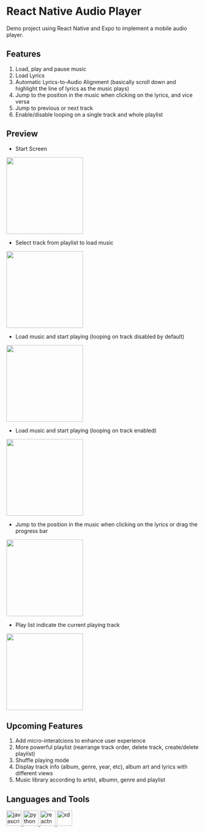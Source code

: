 # React Native Audio Player

Demo project using React Native and Expo to implement a mobile audio player. 


## Features

1) Load, play and pause music
2) Load Lyrics
3) Automatic Lyrics-to-Audio Alignment (basically scroll down and highlight the line of lyrics as the music plays)
4) Jump to the position in the music when clicking on the lyrics, and vice versa
5) Jump to previous or next track
6) Enable/disable looping on a single track and whole playlist

## Preview
* Start Screen
<kbd>
  <img src="https://github.com/shen92/React-Native-Audio-Player/blob/main/preview/IMG_2238.PNG" width="200" />
</kbd>


* Select track from playlist to load music
<kbd>
  <img src="https://github.com/shen92/React-Native-Audio-Player/blob/main/preview/IMG_2239.PNG" width="200"/>
</kbd>


* Load music and start playing (looping on track disabled by default)
<kbd>
  <img src="https://github.com/shen92/React-Native-Audio-Player/blob/main/preview/IMG_2240.PNG" width="200"/>
</kbd>


* Load music and start playing (looping on track enabled)
<kbd>
  <img src="https://github.com/shen92/React-Native-Audio-Player/blob/main/preview/IMG_2241.PNG" width="200"/>
</kbd>

* Jump to the position in the music when clicking on the lyrics or drag the progress bar
<kbd>
  <img src="https://github.com/shen92/React-Native-Audio-Player/blob/main/preview/IMG_2242.PNG" width="200"/>
</kbd>


* Play list indicate the current playing track
<kbd>
  <img src="https://github.com/shen92/React-Native-Audio-Player/blob/main/preview/IMG_2243.PNG" width="200"/>
</kbd>


## Upcoming Features

1) Add micro-interatcions to enhance user experience
2) More powerful playlist (rearrange track order, delete track, create/delete playlist)
3) Shuffle playing mode
4) Display track info (album, genre, year, etc), album art and lyrics with different views
5) Music library according to artist, albumn, genre and playlist

## Languages and Tools
<p align="left"> <a href="https://developer.mozilla.org/en-US/docs/Web/JavaScript" target="_blank"> <img src="https://devicons.github.io/devicon/devicon.git/icons/javascript/javascript-original.svg" alt="javascript" width="40" height="40"/> </a> <a href="https://www.python.org" target="_blank"> <img src="https://devicons.github.io/devicon/devicon.git/icons/python/python-original.svg" alt="python" width="40" height="40"/> </a> <a href="https://reactnative.dev/" target="_blank"> <img src="https://reactnative.dev/img/header_logo.svg" alt="reactnative" width="40" height="40"/> </a> <a href="https://www.adobe.com/products/xd.html" target="_blank"> <img src="https://cdn.worldvectorlogo.com/logos/adobe-xd.svg" alt="xd" width="40" height="40"/> </a> </p>
